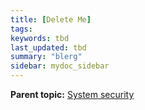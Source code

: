 ```yaml
---
title: [Delete Me]
tags:
keywords: tbd
last_updated: tbd
summary: "blerg"
sidebar: mydoc_sidebar
---
```


**Parent topic:** [System security](/pages/admin/data_security/audit_logs.html)
